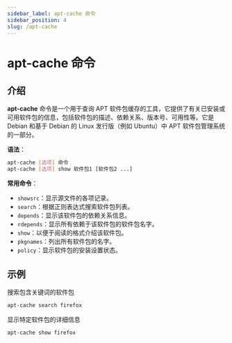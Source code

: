 ```yaml
---
sidebar_label: apt-cache 命令
sidebar_position: 4
slug: /apt-cache
---
```


# apt-cache 命令



## 介绍

**apt-cache** 命令是一个用于查询 APT 软件包缓存的工具，它提供了有关已安装或可用软件包的信息，包括软件包的描述、依赖关系、版本号、可用性等。它是 Debian 和基于 Debian 的 Linux 发行版（例如 Ubuntu）中 APT 软件包管理系统的一部分。

**语法**：

```bash
apt-cache [选项] 命令
apt-cache [选项] show 软件包1 [软件包2 ...]
```

**常用命令**：

- `showsrc`：显示源文件的各项记录。
- `search`：根据正则表达式搜索软件包列表。
- `depends`：显示该软件包的依赖关系信息。
- `rdepends`：显示所有依赖于该软件包的软件包名字。
- `show`：以便于阅读的格式介绍该软件包。
- `pkgnames`：列出所有软件包的名字。
- `policy`：显示软件包的安装设置状态。



## 示例

搜索包含关键词的软件包

```bash
apt-cache search firefox
```

显示特定软件包的详细信息

```bash
apt-cache show firefox
```

